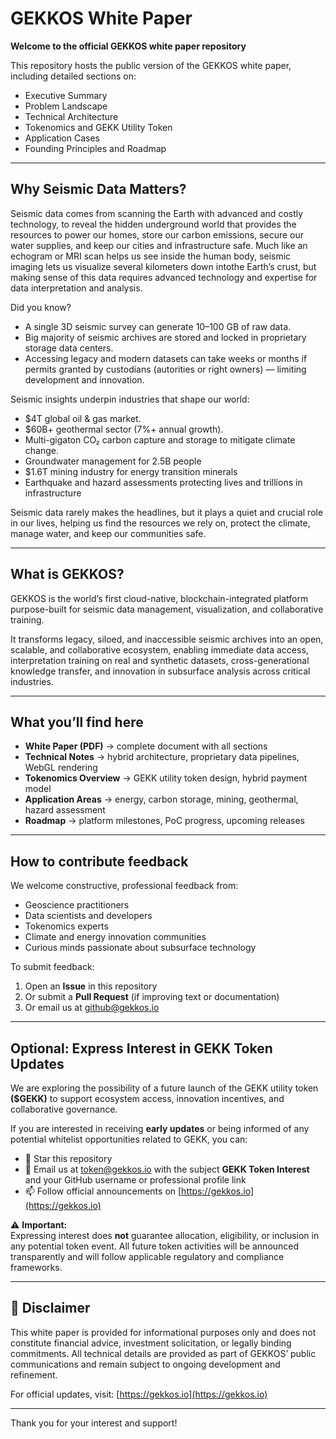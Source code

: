 # GEKKOS White Paper

**Welcome to the official GEKKOS white paper repository**

This repository hosts the public version of the GEKKOS white paper, including detailed sections on:

- Executive Summary  
- Problem Landscape  
- Technical Architecture  
- Tokenomics and GEKK Utility Token  
- Application Cases  
- Founding Principles and Roadmap
  
---

## Why Seismic Data Matters?

Seismic data comes from scanning the Earth with advanced and costly technology, to reveal the hidden underground world that provides the resources to power our homes, store our carbon emissions, secure our water supplies, and keep our cities and infrastructure safe. Much like an echogram or MRI scan helps us see inside the human body, seismic imaging lets us visualize several kilometers down intothe Earth’s crust, but making sense of this data requires advanced technology and expertise for data interpretation and analysis.

Did you know?
- A single 3D seismic survey can generate 10–100 GB of raw data.
- Big majority of seismic archives are stored and locked in proprietary storage data centers.
- Accessing legacy and modern datasets can take weeks or months if permits granted by custodians (autorities or right owners) — limiting development and innovation.

Seismic insights underpin industries that shape our world:
- $4T global oil & gas market.
- $60B+ geothermal sector (7%+ annual growth).
- Multi-gigaton CO₂ carbon capture and storage to mitigate climate change.
- Groundwater management for 2.5B people
- $1.6T mining industry for energy transition minerals
- Earthquake and hazard assessments protecting lives and trillions in infrastructure

Seismic data rarely makes the headlines, but it plays a quiet and crucial role in our lives, helping us find the resources we rely on, protect the climate, manage water, and keep our communities safe.

---

## What is GEKKOS?

GEKKOS is the world’s first cloud-native, blockchain-integrated platform purpose-built for seismic data management, visualization, and collaborative training.

It transforms legacy, siloed, and inaccessible seismic archives into an open, scalable, and collaborative ecosystem, enabling immediate data access, interpretation training on real and synthetic datasets, cross-generational knowledge transfer, and innovation in subsurface analysis across critical industries.

---

## What you’ll find here

- **White Paper (PDF)** → complete document with all sections  
- **Technical Notes** → hybrid architecture, proprietary data pipelines, WebGL rendering  
- **Tokenomics Overview** → GEKK utility token design, hybrid payment model  
- **Application Areas** → energy, carbon storage, mining, geothermal, hazard assessment  
- **Roadmap** → platform milestones, PoC progress, upcoming releases

---

## How to contribute feedback

We welcome constructive, professional feedback from:

- Geoscience practitioners  
- Data scientists and developers  
- Tokenomics experts  
- Climate and energy innovation communities  
- Curious minds passionate about subsurface technology

To submit feedback:

1. Open an **Issue** in this repository  
2. Or submit a **Pull Request** (if improving text or documentation)  
3. Or email us at [github@gekkos.io](mailto:github@gekkos.io)

---

## Optional: Express Interest in GEKK Token Updates

We are exploring the possibility of a future launch of the GEKK utility token **($GEKK)** to support ecosystem access, innovation incentives, and collaborative governance.

If you are interested in receiving **early updates** or being informed of any potential whitelist opportunities related to GEKK, you can:

- 🌟 Star this repository  
- 📨 Email us at [token@gekkos.io](mailto:token@gekkos.io) with the subject **GEKK Token Interest** and your GitHub username or professional profile link  
- 📫 Follow official announcements on [https://gekkos.io](https://gekkos.io)

⚠ **Important:**  
Expressing interest does **not** guarantee allocation, eligibility, or inclusion in any potential token event. All future token activities will be announced transparently and will follow applicable regulatory and compliance frameworks.

---

## 📢 Disclaimer

This white paper is provided for informational purposes only and does not constitute financial advice, investment solicitation, or legally binding commitments. All technical details are provided as part of GEKKOS’ public communications and remain subject to ongoing development and refinement.

For official updates, visit: [https://gekkos.io](https://gekkos.io)

---

Thank you for your interest and support!
